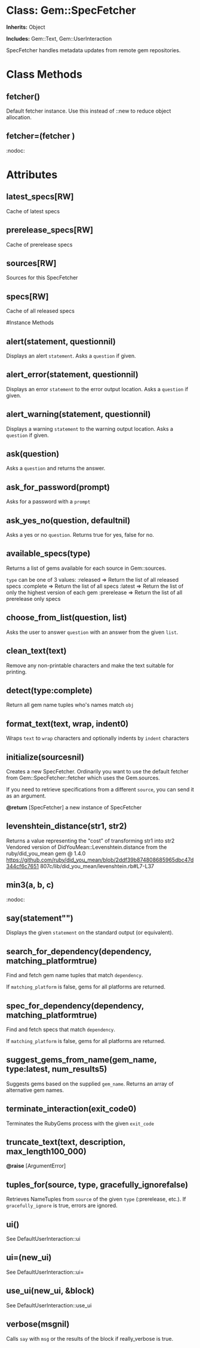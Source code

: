 # Class: Gem::SpecFetcher
**Inherits:** Object
    
**Includes:** Gem::Text, Gem::UserInteraction
  

SpecFetcher handles metadata updates from remote gem repositories.


# Class Methods
## fetcher() [](#method-c-fetcher)
Default fetcher instance.  Use this instead of ::new to reduce object
allocation.
## fetcher=(fetcher ) [](#method-c-fetcher=)
:nodoc:
# Attributes
## latest_specs[RW] [](#attribute-i-latest_specs)
Cache of latest specs

## prerelease_specs[RW] [](#attribute-i-prerelease_specs)
Cache of prerelease specs

## sources[RW] [](#attribute-i-sources)
Sources for this SpecFetcher

## specs[RW] [](#attribute-i-specs)
Cache of all released specs


#Instance Methods
## alert(statement, questionnil) [](#method-i-alert)
Displays an alert `statement`.  Asks a `question` if given.

## alert_error(statement, questionnil) [](#method-i-alert_error)
Displays an error `statement` to the error output location.  Asks a `question`
if given.

## alert_warning(statement, questionnil) [](#method-i-alert_warning)
Displays a warning `statement` to the warning output location.  Asks a
`question` if given.

## ask(question) [](#method-i-ask)
Asks a `question` and returns the answer.

## ask_for_password(prompt) [](#method-i-ask_for_password)
Asks for a password with a `prompt`

## ask_yes_no(question, defaultnil) [](#method-i-ask_yes_no)
Asks a yes or no `question`.  Returns true for yes, false for no.

## available_specs(type) [](#method-i-available_specs)
Returns a list of gems available for each source in Gem::sources.

`type` can be one of 3 values: :released   => Return the list of all released
specs :complete   => Return the list of all specs :latest     => Return the
list of only the highest version of each gem :prerelease => Return the list of
all prerelease only specs

## choose_from_list(question, list) [](#method-i-choose_from_list)
Asks the user to answer `question` with an answer from the given `list`.

## clean_text(text) [](#method-i-clean_text)
Remove any non-printable characters and make the text suitable for printing.

## detect(type:complete) [](#method-i-detect)
Return all gem name tuples who's names match `obj`

## format_text(text, wrap, indent0) [](#method-i-format_text)
Wraps `text` to `wrap` characters and optionally indents by `indent`
characters

## initialize(sourcesnil) [](#method-i-initialize)
Creates a new SpecFetcher.  Ordinarily you want to use the default fetcher
from Gem::SpecFetcher::fetcher which uses the Gem.sources.

If you need to retrieve specifications from a different `source`, you can send
it as an argument.

**@return** [SpecFetcher] a new instance of SpecFetcher

## levenshtein_distance(str1, str2) [](#method-i-levenshtein_distance)
Returns a value representing the "cost" of transforming str1 into str2
Vendored version of DidYouMean::Levenshtein.distance from the
ruby/did_you_mean gem @ 1.4.0
https://github.com/ruby/did_you_mean/blob/2ddf39b874808685965dbc47d344cf6c7651
807c/lib/did_you_mean/levenshtein.rb#L7-L37

## min3(a, b, c) [](#method-i-min3)
:nodoc:

## say(statement"") [](#method-i-say)
Displays the given `statement` on the standard output (or equivalent).

## search_for_dependency(dependency, matching_platformtrue) [](#method-i-search_for_dependency)
Find and fetch gem name tuples that match `dependency`.

If `matching_platform` is false, gems for all platforms are returned.

## spec_for_dependency(dependency, matching_platformtrue) [](#method-i-spec_for_dependency)
Find and fetch specs that match `dependency`.

If `matching_platform` is false, gems for all platforms are returned.

## suggest_gems_from_name(gem_name, type:latest, num_results5) [](#method-i-suggest_gems_from_name)
Suggests gems based on the supplied `gem_name`. Returns an array of
alternative gem names.

## terminate_interaction(exit_code0) [](#method-i-terminate_interaction)
Terminates the RubyGems process with the given `exit_code`

## truncate_text(text, description, max_length100_000) [](#method-i-truncate_text)

**@raise** [ArgumentError] 

## tuples_for(source, type, gracefully_ignorefalse) [](#method-i-tuples_for)
Retrieves NameTuples from `source` of the given `type` (:prerelease, etc.). 
If `gracefully_ignore` is true, errors are ignored.

## ui() [](#method-i-ui)
See DefaultUserInteraction::ui

## ui=(new_ui) [](#method-i-ui=)
See DefaultUserInteraction::ui=

## use_ui(new_ui, &block) [](#method-i-use_ui)
See DefaultUserInteraction::use_ui

## verbose(msgnil) [](#method-i-verbose)
Calls `say` with `msg` or the results of the block if really_verbose is true.

